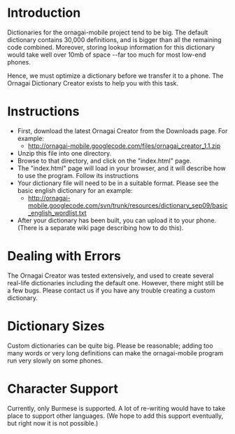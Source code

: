 # Introduction #

Dictionaries for the ornagai-mobile project tend to be big. The default dictionary contains 30,000 definitions, and is bigger than all the remaining code combined. Moreover, storing lookup information for this dictionary would take well over 10mb of space --far too much for most low-end phones.

Hence, we must optimize a dictionary before we transfer it to a phone. The Ornagai Dictionary Creator exists to help you with this task.

# Instructions #

  * First, download the latest Ornagai Creator from the Downloads page. For example:
    * http://ornagai-mobile.googlecode.com/files/ornagai_creator_1.1.zip
  * Unzip this file into one directory.
  * Browse to that directory, and click on the "index.html" page.
  * The "index.html" page will load in your browser, and it will describe how to use the program. Follow its instructions
  * Your dictionary file will need to be in a suitable format. Please see the basic english dictionary for an example:
    * http://ornagai-mobile.googlecode.com/svn/trunk/resources/dictionary_sep09/basic_english_wordlist.txt
  * After your dictionary has been built, you can upload it to your phone. (There is a separate wiki page describing how to do this).


# Dealing with Errors #

The Ornagai Creator was tested extensively, and used to create several real-life dictionaries including the default one. However, there might still be a few bugs. Please contact us if you have any trouble creating a custom dictionary.


# Dictionary Sizes #

Custom dictionaries can be quite big. Please be reasonable; adding too many words or very long definitions can make the ornagai-mobile program run very slowly on some phones.


# Character Support #

Currently, only Burmese is supported. A lot of re-writing would have to take place to support other languages. (We hope to add this support eventually, but right now it is not possible.)